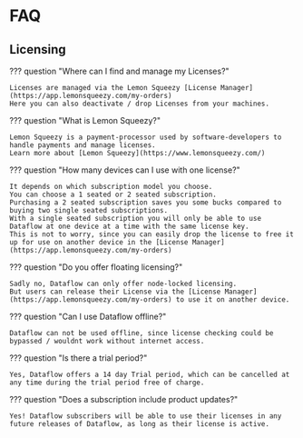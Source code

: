 # FAQ
## Licensing
??? question "Where can I find and manage my Licenses?"

    Licenses are managed via the Lemon Squeezy [License Manager](https://app.lemonsqueezy.com/my-orders)  
    Here you can also deactivate / drop Licenses from your machines.

??? question "What is Lemon Squeezy?"

    Lemon Squeezy is a payment-processor used by software-developers to handle payments and manage licenses.  
    Learn more about [Lemon Squeezy](https://www.lemonsqueezy.com/)

??? question "How many devices can I use with one license?"

    It depends on which subscription model you choose.  
    You can choose a 1 seated or 2 seated subscription.  
    Purchasing a 2 seated subscription saves you some bucks compared to buying two single seated subscriptions.
    With a single seated subscription you will only be able to use Dataflow at one device at a time with the same license key.
    This is not to worry, since you can easily drop the license to free it up for use on another device in the [License Manager](https://app.lemonsqueezy.com/my-orders)

??? question "Do you offer floating licensing?"

    Sadly no, Dataflow can only offer node-locked licensing.  
    But users can release their License via the [License Manager](https://app.lemonsqueezy.com/my-orders) to use it on another device.


??? question "Can I use Dataflow offline?"

    Dataflow can not be used offline, since license checking could be bypassed / wouldnt work without internet access.

??? question "Is there a trial period?"

    Yes, Dataflow offers a 14 day Trial period, which can be cancelled at any time during the trial period free of charge.

??? question "Does a subscription include product updates?"

    Yes! Dataflow subscribers will be able to use their licenses in any future releases of Dataflow, as long as their license is active.
